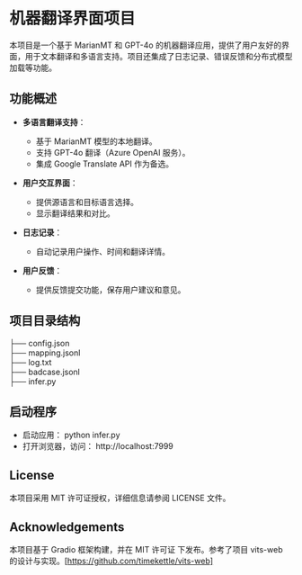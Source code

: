# 机器翻译界面项目
本项目是一个基于 MarianMT 和 GPT-4o 的机器翻译应用，提供了用户友好的界面，用于文本翻译和多语言支持。项目还集成了日志记录、错误反馈和分布式模型加载等功能。

## 功能概述

- **多语言翻译支持**：
  - 基于 MarianMT 模型的本地翻译。
  - 支持 GPT-4o 翻译（Azure OpenAI 服务）。
  - 集成 Google Translate API 作为备选。

- **用户交互界面**：
  - 提供源语言和目标语言选择。
  - 显示翻译结果和对比。

- **日志记录**：
  - 自动记录用户操作、时间和翻译详情。

- **用户反馈**：
  - 提供反馈提交功能，保存用户建议和意见。


## 项目目录结构
├── config.json          
├── mapping.jsonl        
├── log.txt              
├── badcase.jsonl        
├── infer.py              

## 启动程序
- 启动应用：
  python infer.py
- 打开浏览器，访问：
  http://localhost:7999

## License

本项目采用 MIT 许可证授权，详细信息请参阅 LICENSE 文件。

## Acknowledgements
本项目基于 Gradio 框架构建，并在 MIT 许可证 下发布。参考了项目 vits-web 的设计与实现。[https://github.com/timekettle/vits-web]